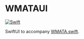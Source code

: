 # WMATAUI

[![Swift](https://github.com/rhwood/WMATAUI.swift/actions/workflows/swift.yml/badge.svg)](https://github.com/rhwood/WMATAUI.swift/actions/workflows/swift.yml)

SwiftUI to accompany [WMATA.swift](https://github.com/emma-k-alexandra/WMATA.swift).
